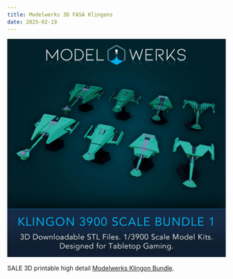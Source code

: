 ```yaml
---
title: Modelwerks 3D FASA Klingons
date: 2025-02-19
---
```

![Klingon Bundle](/images/KlingonBundle1.jpg)

SALE 3D printable high detail [Modelwerks Klingon Bundle](https://modelwerkshop.com/products/klingon-vessels-1-3900-scale-stl-bundle-1). 